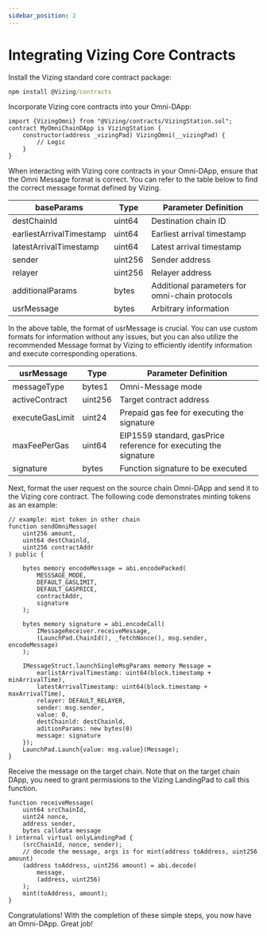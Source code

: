 ```yaml
---
sidebar_position: 2
---
```

#  Integrating Vizing Core Contracts

Install the Vizing standard core contract package:

```cmd
npm install @Vizing/contracts
```

Incorporate Vizing core contracts into your Omni-DApp:

```solidity
import {VizingOmni} from "@Vizing/contracts/VizingStation.sol";
contract MyOmniChainDApp is VizingStation {
    constructor(address _vizingPad) VizingOmni(__vizingPad) {
	    // Logic
    }
}
```

When interacting with Vizing core contracts in your Omni-DApp, ensure that the Omni Message format is correct. You can refer to the table below to find the correct message format defined by Vizing.

| baseParams               | Type    | Parameter Definition                           |
| ------------------------ | ------- | ---------------------------------------------- |
| destChainId              | uint64  | Destination chain ID                           |
| earliestArrivalTimestamp | uint64  | Earliest arrival timestamp                     |
| latestArrivalTimestamp   | uint64  | Latest arrival timestamp                       |
| sender                   | uint256 | Sender address                                 |
| relayer                  | uint256 | Relayer address                                |
| additionalParams         | bytes   | Additional parameters for omni-chain protocols |
| usrMessage               | bytes   | Arbitrary information                          |

In the above table, the format of usrMessage is crucial. You can use custom formats for information without any issues, but you can also utilize the recommended Message format by Vizing to efficiently identify information and execute corresponding operations.

| usrMessage      | Type    | Parameter Definition                                             |
| --------------- | ------- | ---------------------------------------------------------------- |
| messageType     | bytes1  | Omni-Message mode                                                |
| activeContract  | uint256 | Target contract address                                          |
| executeGasLimit | uint24  | Prepaid gas fee for executing the signature                      |
| maxFeePerGas    | uint64  | EIP1559 standard, gasPrice reference for executing the signature |
| signature       | bytes   | Function signature to be executed                                |

Next, format the user request on the source chain Omni-DApp and send it to the Vizing core contract. The following code demonstrates minting tokens as an example:
```solidity
// example: mint token in other chain
function sendOmniMessage(
    uint256 amount, 
    uint64 destChainld, 
    uint256 contractAddr
) public {

    bytes memory encodeMessage = abi.encodePacked(
	    MESSSAGE_MODE,
	    DEFAULT_GASLIMIT,
	    DEFAULT_GASPRICE,
        contractAddr, 
        signature
    );
    
	bytes memory signature = abi.encodeCall(
		IMessageReceiver.receiveMessage,
		(LaunchPad.ChainId(), _fetchNonce(), msg.sender, encodeMessage)
	);
	
    IMessageStruct.launchSingleMsgParams memory Message = 
		earlistArrivalTimestamp: uint64(block.timestamp + minArrivalTime),
		latestArrivalTimestamp: uint64(block.timestamp + maxArrivalTime),
		relayer: DEFAULT_RELAYER,
		sender: msg.sender,
		value: 0,
		destChainld: destChainld,
		aditionParams: new bytes(0)
        message: signature
	});
    LaunchPad.Launch{value: msg.value}(Message);
}
```

Receive the message on the target chain. Note that on the target chain DApp, you need to grant permissions to the Vizing LandingPad to call this function.

```solidty
function receiveMessage(
	uint64 srcChainId,
	uint24 nonce,
	address sender,
	bytes calldata message
) internal virtual onlyLandingPad {
	(srcChainId, nonce, sender);
	// decode the message, args is for mint(address toAddress, uint256 amount)
	(address toAddress, uint256 amount) = abi.decode(
		message,
		(address, uint256)
	);
	mint(toAddress, amount);
}
```

Congratulations! With the completion of these simple steps, you now have an Omni-DApp. Great job!